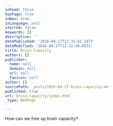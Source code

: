 ```yaml
---
inFeed: false
hasPage: true
inNav: true
inLanguage: null
starred: false
keywords: []
description: ''
datePublished: '2016-04-17T12:32:41.247Z'
dateModified: '2016-04-17T12:32:40.607Z'
title: Brain Capacity
authors: []
publisher:
  name: null
  domain: null
  url: null
  favicon: null
author: []
sourcePath: _posts/2016-04-17-brain-capacity.md
published: true
url: brain-capacity/index.html
_type: WebPage

---
```

How can we free up brain capacity?